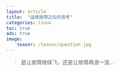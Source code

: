 ```yaml
---
layout: article
title:  "运维故障之后的思考"
categories: linux
toc: true
ads: true
image:
    teaser: /teaser/question.jpg
---
```


> 是让故障继续飞，还是让故障再浪一浪...